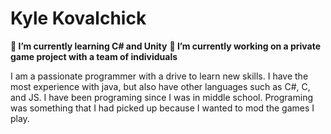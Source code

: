 # Kyle Kovalchick
**🌱 I’m currently learning C# and Unity**
**🔭 I’m currently working on a private game project with a team of individuals**

I am a passionate programmer with a drive to learn new skills. I have the most experience with java, but also have other languages such as C#, C, and JS. I have been programing since I was in middle school. Programing was something that I had picked up because I wanted to mod the games I play. 



<!--
**Sandvoxel/Sandvoxel** is a ✨ _special_ ✨ repository because its `README.md` (this file) appears on your GitHub profile.

Here are some ideas to get you started:

- 🔭 I’m currently working on ...
- 🌱 I’m currently learning ...
- 👯 I’m looking to collaborate on ...
- 🤔 I’m looking for help with ...
- 💬 Ask me about ...
- 📫 How to reach me: ...
- 😄 Pronouns: ...
- ⚡ Fun fact: ...
-->
